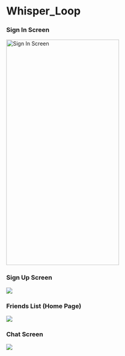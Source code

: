# Whisper_Loop

### Sign In Screen
<img src="/signIn.png" alt="Sign In Screen" width="300" height="600">


### Sign Up Screen

![](/signUp.png)

### Friends List (Home Page)

![](/home.png)

### Chat Screen

![](/chat.png)